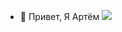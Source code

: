 - 👋 Привет, Я Артём
![](https://leetcard.jacoblin.cool/ebPREQskOp?theme=dark&font=ABeeZee&ext=heatmap)
